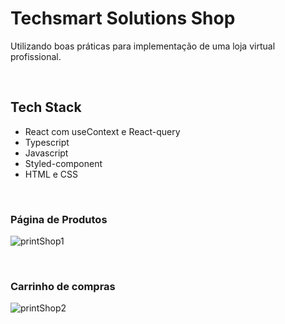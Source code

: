 <h1>Techsmart Solutions Shop</h1>
<p>Utilizando boas práticas para implementação de uma loja virtual profissional.</p>
<br />

<h2>Tech Stack</h2>
<ul>
  <li>React com useContext e React-query</li>
  <li>Typescript</li>
  <li>Javascript</li>
  <li>Styled-component</li>
  <li>HTML e CSS</li>
</ul>
<br />

<h3>Página de Produtos</h3>

![printShop1](https://github.com/cadugomes06/Techsmart-Solution-Shop/assets/63760133/1921eba0-6baf-4e5d-a0fc-ce8206ddb322)

<br/>

<h3>Carrinho de compras</h3>

![printShop2](https://github.com/cadugomes06/Techsmart-Solution-Shop/assets/63760133/5ee6c051-553f-4c84-8649-cbafb658075a)



